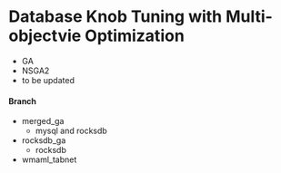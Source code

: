 # Database Knob Tuning with Multi-objectvie Optimization
- GA
- NSGA2
- to be updated

#### Branch
- merged_ga
  - mysql and rocksdb
- rocksdb_ga
  - rocksdb
- wmaml_tabnet
